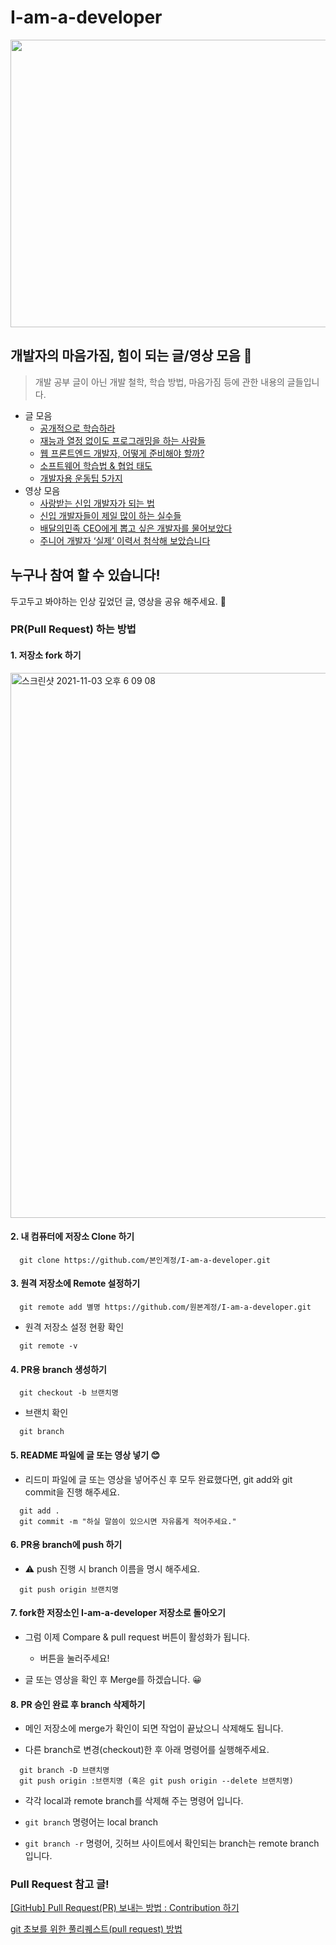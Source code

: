 # I-am-a-developer

<p align="center">
  <img src="https://user-images.githubusercontent.com/66554164/140031991-a8cf74a9-d587-4d6d-b9b4-de5949b676ff.jpg" height="460px" width="580px">
</p>

## 개발자의 마음가짐, 힘이 되는 글/영상 모음 🚀

> 개발 공부 글이 아닌 개발 철학, 학습 방법, 마음가짐 등에 관한 내용의 글들입니다.

- 글 모음
  - [공개적으로 학습하라](https://han.gl/LT5BL)
  - [재능과 열정 없이도 프로그래밍을 하는 사람들](https://flearning-blog.tistory.com/237)
  - [웹 프론트엔드 개발자, 어떻게 준비해야 할까?](https://han.gl/0tuUJ)
  - [소프트웨어 학습법 & 협업 태도](https://han.gl/Pth0e)
  - [개발자용 운동팁 5가지](https://han.gl/msr8h)
- 영상 모음
  - [사랑받는 신입 개발자가 되는 법](https://www.youtube.com/watch?v=V60QQDA57SA)
  - [신입 개발자들이 제일 많이 하는 실수들](https://youtu.be/vtVpMBbRmlA)
  - [배달의민족 CEO에게 뽑고 싶은 개발자를 물어보았다](https://youtu.be/3H4umWD5bwI)
  - [주니어 개발자 ‘실제’ 이력서 첨삭해 보았습니다](https://www.youtube.com/watch?v=1bcmmc2rTBE&t=606)

## 누구나 참여 할 수 있습니다!

두고두고 봐야하는 인상 깊었던 글, 영상을 공유 해주세요. 🤩

### PR(Pull Request) 하는 방법

#### 1. 저장소 fork 하기

<img width="872" alt="스크린샷 2021-11-03 오후 6 09 08" src="https://user-images.githubusercontent.com/66554164/140033985-bccb5939-0afc-410e-ac58-9148e0d3bd1b.png">

#### 2. 내 컴퓨터에 저장소 Clone 하기

```shell
  git clone https://github.com/본인계정/I-am-a-developer.git
```

#### 3. 원격 저장소에 Remote 설정하기

```shell
  git remote add 별명 https://github.com/원본계정/I-am-a-developer.git
```

- 원격 저장소 설정 현황 확인

```shell
  git remote -v
```

#### 4. PR용 branch 생성하기

```shell
  git checkout -b 브랜치명
```

- 브랜치 확인

```shell
  git branch
```

#### 5. README 파일에 글 또는 영상 넣기 😊

- 리드미 파일에 글 또는 영상을 넣어주신 후 모두 완료했다면, git add와 git commit을 진행 해주세요.

```shell
  git add .
  git commit -m "하실 말씀이 있으시면 자유롭게 적어주세요."
```

#### 6. PR용 branch에 push 하기

- ⚠️ push 진행 시 branch 이름을 명시 해주세요.

```shell
  git push origin 브랜치명
```

#### 7. fork한 저장소인 I-am-a-developer 저장소로 돌아오기

- 그럼 이제 Compare & pull request 버튼이 활성화가 됩니다.

  - 버튼을 눌러주세요!

- 글 또는 영상을 확인 후 Merge를 하겠습니다. 😀

#### 8. PR 승인 완료 후 branch 삭제하기

- 메인 저장소에 merge가 확인이 되면 작업이 끝났으니 삭제해도 됩니다.

- 다른 branch로 변경(checkout)한 후 아래 명령어를 실행해주세요.

```shell
  git branch -D 브랜치명
  git push origin :브랜치명 (혹은 git push origin --delete 브랜치명)
```

- 각각 local과 remote branch를 삭제해 주는 명령어 입니다.

- `git branch` 명령어는 local branch

- `git branch -r` 명령어, 깃허브 사이트에서 확인되는 branch는 remote branch입니다.

### Pull Request 참고 글!

[[GitHub] Pull Request(PR) 보내는 방법 : Contribution 하기](https://chanhuiseok.github.io/posts/git-3/)

[git 초보를 위한 풀리퀘스트(pull request) 방법](https://wayhome25.github.io/git/2017/07/08/git-first-pull-request-story/)
